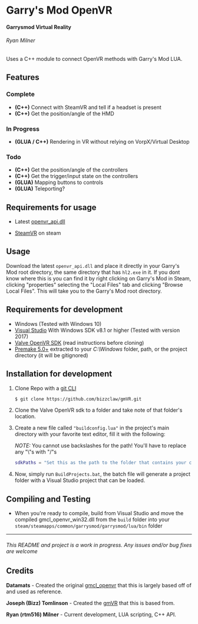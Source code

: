 # Garry's Mod OpenVR
#### Garrysmod Virtual Reality
###### Ryan Milner

Uses a C++ module to connect OpenVR methods with Garry's Mod LUA.

## Features

### Complete
* __(C++)__ Connect with SteamVR and tell if a headset is present
* __(C++)__ Get the position/angle of the HMD

### In Progress
* __(GLUA / C++)__ Rendering in VR without relying on VorpX/Virtual Desktop

### Todo
* __(C++)__ Get the position/angle of the controllers
* __(C++)__ Get the trigger/input state on the controllers
* __(GLUA)__ Mapping buttons to controls
* __(GLUA)__ Teleporting?

## Requirements for usage

* Latest [openvr_api.dll](https://github.com/ValveSoftware/openvr/raw/master/bin/win32/openvr_api.dll)

* [SteamVR](http://store.steampowered.com/steamvr) on steam

## Usage

Download the latest `openvr_api.dll` and place it directly in your Garry's Mod root directory, the same directory that has `hl2.exe` in it. If you dont know where this is you can find it by right clicking on Garry's Mod in Steam, clicking "properties" selecting the "Local Files" tab and clicking "Browse Local Files". This will take you to the Garry's Mod root directory.

## Requirements for development
* Windows (Tested with Windows 10)
* [Visual Studio](https://www.visualstudio.com) With Windows SDK v8.1 or higher (Tested with version 2017)
* [Valve OpenVR SDK](https://github.com/ValveSoftware/openvr) (read instructions before cloning)
* [Premake 5.0+](https://github.com/premake/premake-core/releases) extracted to your _C:\Windows_ folder, path, or the project directory (it will be gitignored)

## Installation for development
1. Clone Repo with a [git CLI](https://git-scm.com/downloads)
	```bash
	$ git clone https://github.com/bizzclaw/gmVR.git
	```

2. Clone the Valve OpenVR sdk to a folder and take note of that folder's location.
3. Create a new file called `"buildconfig.lua"` in the project's main directory with your favorite text editor, fill it with the following:

	*NOTE:* You cannot use backslashes for the path! You'll have to replace any "\\"s with "/"s		

	```LUA
	sdkPaths = "Set this as the path to the folder that contains your cloned OpenVR SDK EG: 'G:/GitHub' where the openvr folder is inside there"
	```

4. Now, simply run `BuildProjects.bat`, the batch file will generate a project folder with a Visual Studio project that can be loaded.

## Compiling and Testing

* When you're ready to compile, build from Visual Studio and move the compiled gmcl_openvr_win32.dll from the `build` folder into your `steam/steamapps/common/garrysmod/garrysmod/lua/bin` folder

___

###### This README and project is a work in progress. Any issues and/or bug fixes are welcome

## Credits
__Datamats__ - Created the original [gmcl_openvr](https://github.com/Datamats/gmcl_openvr) that this is largely based off of and used as reference.

__Joseph (Bizz) Tomlinson__ - Created the [gmVR](https://github.com/bizzclaw/gmVR) that this is based from.

__Ryan (rtm516) Milner__ - Current development, LUA scripting, C++ API.
